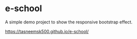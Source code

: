 # e-school
A simple demo project to show the responsive bootstrap effect.

https://tasneemsk500.github.io/e-school/
